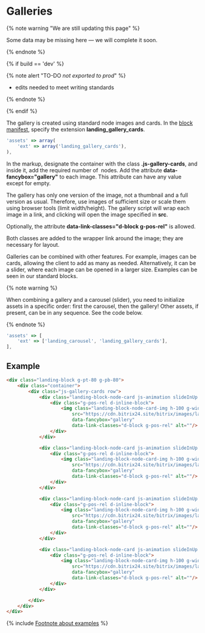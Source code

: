 # Galleries

{% note warning "We are still updating this page" %}

Some data may be missing here — we will complete it soon.

{% endnote %}

{% if build == 'dev' %}

{% note alert "TO-DO _not exported to prod_" %}

- edits needed to meet writing standards

{% endnote %}

{% endif %}

The gallery is created using standard node images and cards. In the [block manifest](../manifest.md), specify the extension **landing_gallery_cards**.

```js
'assets' => array(
    'ext' => array('landing_gallery_cards'),
),
```

In the markup, designate the container with the class **.js-gallery-cards**, and inside it, add the required number of **<img>** nodes. Add the attribute **data-fancybox="gallery"** to each image. This attribute can have any value except for empty.

The gallery has only one version of the image, not a thumbnail and a full version as usual. Therefore, use images of sufficient size or scale them using browser tools (limit width/height). The gallery script will wrap each image in a link, and clicking will open the image specified in **src**.

Optionally, the attribute **data-link-classes="d-block g-pos-rel"** is allowed.

Both classes are added to the wrapper link around the image; they are necessary for layout.

Galleries can be combined with other features. For example, images can be cards, allowing the client to add as many as needed. Alternatively, it can be a slider, where each image can be opened in a larger size. Examples can be seen in our standard blocks.

{% note warning %}

When combining a gallery and a carousel (slider), you need to initialize assets in a specific order: first the carousel, then the gallery! Other assets, if present, can be in any sequence. See the code below.

{% endnote %}

```js
'assets' => [
    'ext' => ['landing_carousel', 'landing_gallery_cards'],
],
```

## Example

```html
<div class="landing-block g-pt-80 g-pb-80">
    <div class="container">
        <div class="js-gallery-cards row">
            <div class="landing-block-node-card js-animation slideInUp text-center col-lg-3 col-md-4 col-sm-6 g-mb-30">
                <div class="g-pos-rel d-inline-block">
                    <img class="landing-block-node-card-img h-100 g-width-auto g-max-width-100x g-max-height-350 g-max-height-500--md"
                        src="https://cdn.bitrix24.site/bitrix/images/landing/business/270x481/img1.jpg"
                        data-fancybox="gallery"
                        data-link-classes="d-block g-pos-rel" alt=""/>
                </div>
            </div>

            <div class="landing-block-node-card js-animation slideInUp text-center col-lg-3 col-md-4 col-sm-6 g-mb-30">
                <div class="g-pos-rel d-inline-block">
                    <img class="landing-block-node-card-img h-100 g-width-auto g-max-width-100x g-max-height-350 g-max-height-500--md"
                        src="https://cdn.bitrix24.site/bitrix/images/landing/business/270x481/img2.jpg"
                        data-fancybox="gallery"
                        data-link-classes="d-block g-pos-rel" alt=""/>
                </div>
            </div>

            <div class="landing-block-node-card js-animation slideInUp text-center col-lg-3 col-md-4 col-sm-6 g-mb-30">
                <div class="g-pos-rel d-inline-block">
                    <img class="landing-block-node-card-img h-100 g-width-auto g-max-width-100x g-max-height-350 g-max-height-500--md"
                        src="https://cdn.bitrix24.site/bitrix/images/landing/business/270x481/img3.jpg"
                        data-fancybox="gallery"
                        data-link-classes="d-block g-pos-rel" alt=""/>
                </div>
            </div>

            <div class="landing-block-node-card js-animation slideInUp text-center col-lg-3 col-md-4 col-sm-6 g-mb-30">
                <div class="g-pos-rel d-inline-block">
                    <img class="landing-block-node-card-img h-100 g-width-auto g-max-width-100x g-max-height-350 g-max-height-500--md"
                        src="https://cdn.bitrix24.site/bitrix/images/landing/business/270x481/img4.jpg"
                        data-fancybox="gallery"
                        data-link-classes="d-block g-pos-rel" alt=""/>
                </div>
            </div>

        </div>
    </div>
</div>
```

{% include [Footnote about examples](../../../../_includes/examples.md) %}
